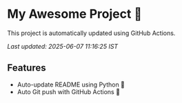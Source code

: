 # My Awesome Project 🚀

This project is automatically updated using GitHub Actions.

_Last updated: 2025-06-07 11:16:25 IST_

## Features
- Auto-update README using Python 🐍
- Auto Git push with GitHub Actions 🤖

